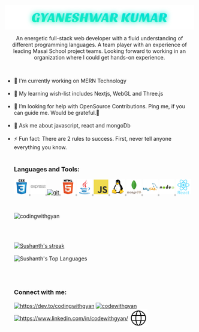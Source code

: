 <img src="GYAN.svg" align="center" />
<p align="center">An energetic full-stack web developer with a fluid
understanding of different programming languages. A team
player with an experience of leading Masai School project
teams. Looking forward to working in an organization where I
could get hands-on experience.
</p>
<br/>
<ul>
<li>🔭 I'm currently working on MERN Technology</li><br/>

<li>🌱 My learning wish-list includes Nextjs, WebGL and Three.js</li><br/>

<li>🤝 I’m looking for help with OpenSource Contributions. Ping me, if you can guide me. Would be grateful.🌻</li><br/>

<li>💬 Ask me about javascript, react and mongoDb</li><br/>

<li>⚡ Fun fact: There are 2 rules to success. First, never tell anyone everything you know.</li><br/>

<h3 align="left">Languages and Tools:</h3>
<p align="left"> <a href="https://www.w3schools.com/css/" target="_blank" rel="noreferrer"> <img src="https://raw.githubusercontent.com/devicons/devicon/master/icons/css3/css3-original-wordmark.svg" alt="css3" width="40" height="40"/> </a> <a href="https://expressjs.com" target="_blank" rel="noreferrer"> <img src="https://raw.githubusercontent.com/devicons/devicon/master/icons/express/express-original-wordmark.svg" alt="express" width="40" height="40"/> </a> <a href="https://git-scm.com/" target="_blank" rel="noreferrer"> <img src="https://www.vectorlogo.zone/logos/git-scm/git-scm-icon.svg" alt="git" width="40" height="40"/> </a> <a href="https://www.w3.org/html/" target="_blank" rel="noreferrer"> <img src="https://raw.githubusercontent.com/devicons/devicon/master/icons/html5/html5-original-wordmark.svg" alt="html5" width="40" height="40"/> </a> <a href="https://www.java.com" target="_blank" rel="noreferrer"> <img src="https://raw.githubusercontent.com/devicons/devicon/master/icons/java/java-original.svg" alt="java" width="40" height="40"/> </a> <a href="https://developer.mozilla.org/en-US/docs/Web/JavaScript" target="_blank" rel="noreferrer"> <img src="https://raw.githubusercontent.com/devicons/devicon/master/icons/javascript/javascript-original.svg" alt="javascript" width="40" height="40"/> </a> <a href="https://www.linux.org/" target="_blank" rel="noreferrer"> <img src="https://raw.githubusercontent.com/devicons/devicon/master/icons/linux/linux-original.svg" alt="linux" width="40" height="40"/> </a> <a href="https://www.mongodb.com/" target="_blank" rel="noreferrer"> <img src="https://raw.githubusercontent.com/devicons/devicon/master/icons/mongodb/mongodb-original-wordmark.svg" alt="mongodb" width="40" height="40"/> </a> <a href="https://www.mysql.com/" target="_blank" rel="noreferrer"> <img src="https://raw.githubusercontent.com/devicons/devicon/master/icons/mysql/mysql-original-wordmark.svg" alt="mysql" width="40" height="40"/> </a> <a href="https://nodejs.org" target="_blank" rel="noreferrer"> <img src="https://raw.githubusercontent.com/devicons/devicon/master/icons/nodejs/nodejs-original-wordmark.svg" alt="nodejs" width="40" height="40"/> </a> <a href="https://reactjs.org/" target="_blank" rel="noreferrer"> <img src="https://raw.githubusercontent.com/devicons/devicon/master/icons/react/react-original-wordmark.svg" alt="react" width="40" height="40"/> </a> </p>
<br/>
<p><img align="center" src="https://github-readme-stats.vercel.app/api/top-langs?username=codingwithgyan&show_icons=true&locale=en&layout=compact" alt="codingwithgyan" /></p>
<br/>
<br/>
<p align="left">
    <a href="https://github-readme-streak-stats.herokuapp.com/?user=sushanthps">
        <img title="🔥 Get streak stats for your profile at git.io/streak-stats" alt="Sushanth's streak" src="https://github-readme-streak-stats.herokuapp.com/?user=sushanthps&theme=black-ice&hide_border=true&stroke=0000&background=060A0CD0"/> <br/><br/>
    </a>
  <img alt="Sushanth's Top Languages" src="https://github-readme-stats.vercel.app/api/top-langs/?username=sushanthps&langs_count=8&count_private=true&layout=compact&theme=react&hide_border=true&bg_color=0D1117" />
</p>

<br/>
  <br/>
<h3 align="left">Connect with me:</h3>
<p align="left">
<a href="https://dev.to/codingwithgyan" target="blank"><img align="center" src="https://raw.githubusercontent.com/rahuldkjain/github-profile-readme-generator/master/src/images/icons/Social/devto.svg" alt="https://dev.to/codingwithgyan" height="30" width="40" /></a>
<a href="https://twitter.com/codewithgyan" target="blank"><img align="center" src="https://raw.githubusercontent.com/rahuldkjain/github-profile-readme-generator/master/src/images/icons/Social/twitter.svg" alt="codewithgyan" height="30" width="40" /></a>
<a href="https://www.linkedin.com/in/codewithgyan/" target="blank"><img align="center" src="https://raw.githubusercontent.com/rahuldkjain/github-profile-readme-generator/master/src/images/icons/Social/linked-in-alt.svg" alt="https://www.linkedin.com/in/codewithgyan/" height="30" width="40" /></a>
<a href="https://codewithgyan.vercel.app"><img align="center" src="web.svg" /></a><br/>
</p>
